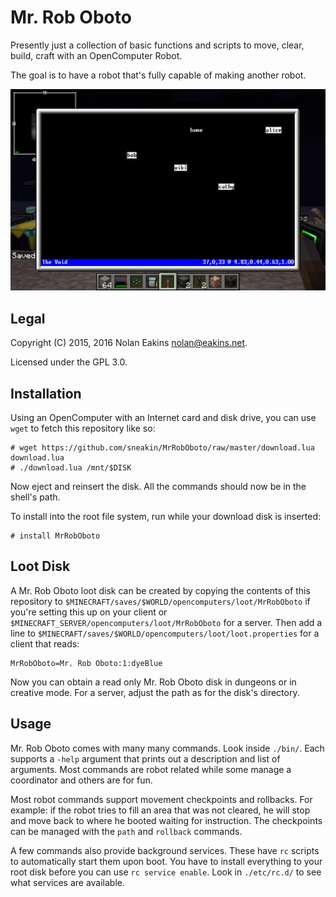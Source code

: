 Mr. Rob Oboto
===

Presently just a collection of basic functions and scripts to move, clear, build, craft with an OpenComputer Robot.

The goal is to have a robot that's fully capable of making another robot.

![The site-map](anim/output.gif)

Legal
---

Copyright (C) 2015, 2016 Nolan Eakins <nolan@eakins.net>.

Licensed under the GPL 3.0.

Installation
---

Using an OpenComputer with an Internet card and disk drive, you can use `wget` to fetch this repository like so:

    # wget https://github.com/sneakin/MrRobOboto/raw/master/download.lua download.lua
    # ./download.lua /mnt/$DISK

Now eject and reinsert the disk. All the commands should now be in the shell's path.

To install into the root file system, run while your download disk is inserted:

    # install MrRobOboto

Loot Disk
---

A Mr. Rob Oboto loot disk can be created by copying the contents of this repository to `$MINECRAFT/saves/$WORLD/opencomputers/loot/MrRobOboto` if you're setting this up on your client or `$MINECRAFT_SERVER/opencomputers/loot/MrRobOboto` for a server. Then add a line to `$MINECRAFT/saves/$WORLD/opencomputers/loot/loot.properties` for a client that reads:

    MrRobOboto=Mr. Rob Oboto:1:dyeBlue

Now you can obtain a read only Mr. Rob Oboto disk in dungeons or in creative mode. For a server, adjust the path as for the disk's directory.

Usage
---

Mr. Rob Oboto comes with many many commands. Look inside `./bin/`. Each supports a `-help` argument that prints out a description and list of arguments. Most commands are robot related while some manage a coordinator and others are for fun.

Most robot commands support movement checkpoints and rollbacks. For example: if the robot tries to fill an area that was not cleared, he will stop and move back to where he booted waiting for instruction. The checkpoints can be managed with the `path` and `rollback` commands.

A few commands also provide background services. These have `rc` scripts to automatically start them upon boot. You have to install everything to your root disk before you can use `rc service enable`. Look in `./etc/rc.d/` to see what services are available.

